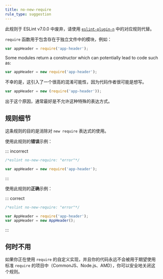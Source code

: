 ```yaml
---
title: no-new-require
rule_type: suggestion
---
```


此规则于 ESLint v7.0.0 中废弃，请使用 [`eslint-plugin-n`](https://github.com/eslint-community/eslint-plugin-n) 中的对应规则代替。

`require` 函数用于包含存在于独立文件中的模块，例如：

```js
var appHeader = require('app-header');
```

Some modules return a constructor which can potentially lead to code such as:

```js
var appHeader = new require('app-header');
```

不幸的是，这引入了一个很高的混淆可能性，因为代码作者很可能是想写。

```js
var appHeader = new (require('app-header'));
```

出于这个原因，通常最好是不允许这种特殊的表达方式。

## 规则细节

这条规则的目的是消除对 `new require` 表达式的使用。

使用此规则的**错误**示例：

::: incorrect

```js
/*eslint no-new-require: "error"*/

var appHeader = new require('app-header');
```

:::

使用此规则的**正确**示例：

::: correct

```js
/*eslint no-new-require: "error"*/

var AppHeader = require('app-header');
var appHeader = new AppHeader();
```

:::

## 何时不用

如果你正在使用 `require` 的自定义实现，并且你的代码永远不会被用于期望使用标准 `require` 的项目中（CommonJS、Node.js、AMD），你可以安全地关闭这个规则。

